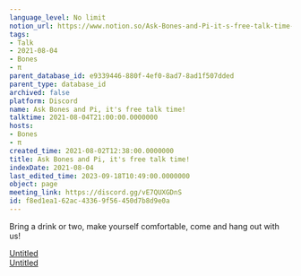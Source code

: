 ```yaml
---
language_level: No limit
notion_url: https://www.notion.so/Ask-Bones-and-Pi-it-s-free-talk-time-f8ed1ea162ac43369f56450d7b8d9e0a
tags:
- Talk
- 2021-08-04
- Bones
- π
parent_database_id: e9339446-880f-4ef0-8ad7-8ad1f507dded
parent_type: database_id
archived: false
platform: Discord
name: Ask Bones and Pi, it's free talk time!
talktime: 2021-08-04T21:00:00.0000000
hosts:
- Bones
- π
created_time: 2021-08-02T12:38:00.0000000
title: Ask Bones and Pi, it's free talk time!
indexDate: 2021-08-04
last_edited_time: 2023-09-18T10:49:00.0000000
object: page
meeting_link: https://discord.gg/vE7QUXGDnS
id: f8ed1ea1-62ac-4336-9f56-450d7b8d9e0a
---
```


Bring a drink or two, make yourself comfortable, come and hang out with us!

[Untitled](https://www.notion.so/12c4a9e645d54aefa860b5f927a0b220)   
[Untitled](https://www.notion.so/482e61b02b9c4456b2b4fe86bb7544c6)   







